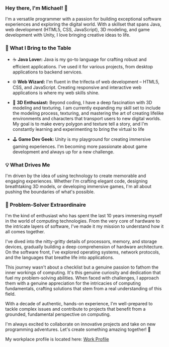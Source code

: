 ### Hey there, I'm Michael! 👋

I'm a versatile programmer with a passion for building exceptional software experiences and exploring the digital world. With a skillset that spans Java, web development (HTML5, CSS, JavaScript), 3D modeling, and game development with Unity, I love bringing creative ideas to life.

### 🌟 What I Bring to the Table

- ☕ **Java Lover:** Java is my go-to language for crafting robust and efficient applications. I've used it for various projects, from desktop applications to backend services.

- 🌐 **Web Wizard:** I'm fluent in the trifecta of web development – HTML5, CSS, and JavaScript. Creating responsive and interactive web applications is where my web skills shine.

- 🎨 **3D Enthusiast:** Beyond coding, I have a deep fascination with 3D modeling and texturing. I am currently expanding my skill set to include the modeling process, texturing, and mastering the art of creating lifelike environments and characters that transport users to new digital worlds. My goal is to make every polygon and texture tell a story, and I'm constantly learning and experimenting to bring the virtual to life

- 🕹️ **Game Dev Geek:** Unity is my playground for creating immersive gaming experiences. I'm becoming more passionate about game development and always up for a new challenge.

### 💡 What Drives Me

I'm driven by the idea of using technology to create memorable and engaging experiences. Whether I'm crafting elegant code, designing breathtaking 3D models, or developing immersive games, I'm all about pushing the boundaries of what's possible.

### 🧩 Problem-Solver Extraordinaire

I'm the kind of enthusiast who has spent the last 10 years immersing myself in the world of computing technologies. From the very core of hardware to the intricate layers of software, I've made it my mission to understand how it all comes together.

I've dived into the nitty-gritty details of processors, memory, and storage devices, gradually building a deep comprehension of hardware architecture. On the software front, I've explored operating systems, network protocols, and the languages that breathe life into applications.

This journey wasn't about a checklist but a genuine passion to fathom the inner workings of computing. It's this genuine curiosity and dedication that fuel my problem-solving abilities. When faced with challenges, I approach them with a genuine appreciation for the intricacies of computing fundamentals, crafting solutions that stem from a real understanding of this field.

With a decade of authentic, hands-on experience, I'm well-prepared to tackle complex issues and contribute to projects that benefit from a grounded, fundamental perspective on computing.

I'm always excited to collaborate on innovative projects and take on new programming adventures. Let's create something amazing together! 🚀

My workplace profile is located here: [Work Profile](https://github.com/MichaelT-Smith)
